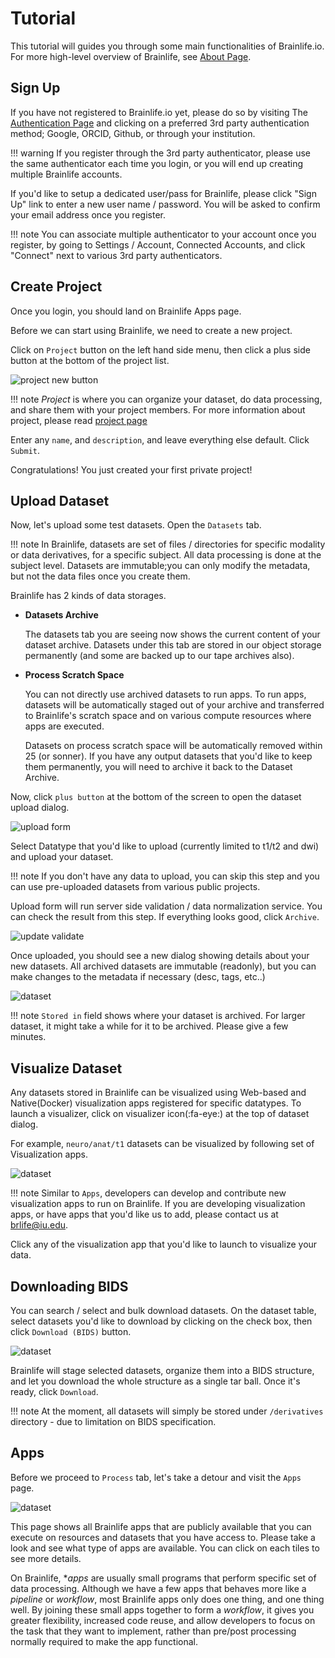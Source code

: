 
# Tutorial

This tutorial will guides you through some main functionalities of Brainlife.io. For more high-level overview of Brainlife, see [About Page](/about).

## Sign Up

If you have not registered to Brainlife.io yet, please do so by visiting The [Authentication Page](https://brainlife.io/auth/) and clicking on a preferred 3rd party authentication method; Google, ORCID, Github, or through your institution.

!!! warning
    If you register through the 3rd party authenticator, please use the same authenticator each time you login, or you will end up creating multiple Brainlife accounts. 

If you'd like to setup a dedicated user/pass for Brainlife, please click "Sign Up" link to enter a new user name / password. You will be asked to confirm your email address once you register.

!!! note
    You can associate multiple authenticator to your account once you register, by going to Settings / Account, Connected Accounts, and click "Connect" next to various 3rd party authenticators. 

## Create Project

Once you login, you should land on Brainlife Apps page. 

Before we can start using Brainlife, we need to create a new project. 

Click on `Project` button on the left hand side menu, then click a plus side button at the bottom of the project list.

![project new button](/img/project_new_button.png)

!!! note
    *Project* is where you can organize your dataset, do data processing, and share them with your project members. For more information about project, please read [project page](/user/project)

Enter any `name`, and `description`, and leave everything else default. Click `Submit`. 

Congratulations! You just created your first private project!

## Upload Dataset

Now, let's upload some test datasets. Open the `Datasets` tab.

!!! note
    In Brainlife, datasets are set of files / directories for specific modality or data derivatives, for a specific subject. All data processing is done at the subject level. Datasets are immutable;you can only modify the metadata, but not the data files once you create them.

Brainlife has 2 kinds of data storages. 

* **Datasets Archive**

    The datasets tab you are seeing now shows the current content of your dataset archive. Datasets under this tab are stored in our object storage permanently (and some are backed up to our tape archives also).

* **Process Scratch Space**

    You can not directly use archived datasets to run apps. To run apps, datasets will be automatically staged out of your archive and transferred to Brainlife's scratch space and on various compute resources where apps are executed.

    Datasets on process scratch space will be automatically removed within 25 (or sonner). If you have any output datasets that you'd like to keep them permanently, you will need to archive it back to the Dataset Archive. 

Now, click `plus button` at the bottom of the screen to open the dataset upload dialog.

![upload form](/img/upload.form.png)

Select Datatype that you'd like to upload (currently limited to t1/t2 and dwi) and upload your dataset. 

!!! note
    If you don't have any data to upload, you can skip this step and you can use pre-uploaded datasets from various public projects.

Upload form will run server side validation / data normalization service. You can check the result from this step. If everything looks good, click `Archive`.

![update validate](/img/upload.validate.png)

Once uploaded, you should see a new dialog showing details about your new datasets. All archived datasets are immutable (readonly), but you can make changes to the metadata if necessary (desc, tags, etc..) 

![dataset](/img/dataset.png)

!!! note
    `Stored in` field shows where your dataset is archived. For larger dataset, it might take a while for it to be archived. Please give a few minutes.

## Visualize Dataset

Any datasets stored in Brainlife can be visualized using Web-based and Native(Docker) visualization apps registered for specific datatypes. To launch a visualizer, click on visualizer icon(:fa-eye:) at the top of dataset dialog.

For example, `neuro/anat/t1` datasets can be visualized by following set of Visualization apps.

![dataset](/img/viewers.png)

!!! note
    Similar to `Apps`, developers can develop and contribute new visualization apps to run on Brainlife. If you are developing visualization apps, or have apps that you'd like us to add, please contact us at [brlife@iu.edu](mailto:brlife@iu.edu).

Click any of the visualization app that you'd like to launch to visualize your data. 

## Downloading BIDS

You can search / select and bulk download datasets. On the dataset table, select datasets you'd like to download by clicking on the check box, then click `Download (BIDS)` button.

![dataset](/img/download.png)

Brainlife will stage selected datasets, organize them into a BIDS structure, and let you download the whole structure as a single tar ball. Once it's ready, click `Download`.

!!! note 
    At the moment, all datasets will simply be stored under `/derivatives` directory - due to limitation on BIDS specification.

## Apps

Before we proceed to `Process` tab, let's take a detour and visit the `Apps` page.  

![dataset](/img/apps.png)

This page shows all Brainlife apps that are publicly available that you can execute on resources and datasets that you have access to. Please take a look and see what type of apps are available. You can click on each tiles to see more details.

On Brainlife, **apps* are usually small programs that perform specific set of data processing. Although we have a few apps that behaves more like a *pipeline* or *workflow*, most Brainlife apps only does one thing, and one thing well. By joining these small apps together to form a *workflow*, it gives you greater flexibility, increased code reuse, and allow developers to focus on the task that they want to implement, rather than pre/post processing normally required to make the app functional.

